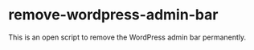 # remove-wordpress-admin-bar
This is an open script to remove the WordPress admin bar permanently. 
